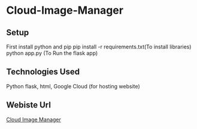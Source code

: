 # Cloud-Image-Manager

## Setup
First install python and pip
pip install -r requirements.txt(To install libraries)
python app.py (To Run the flask app)

## Technologies Used
Python flask, html, Google Cloud (for hosting website)

## Webiste Url
[Cloud Image Manager](34.106.224.155:8000)
